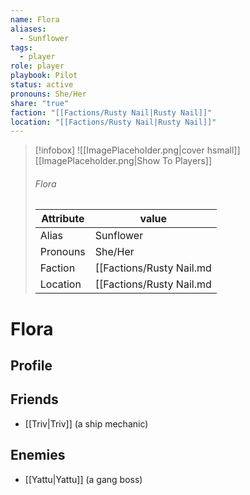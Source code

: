 ```yaml
---
name: Flora
aliases:
  - Sunflower
tags:
  - player
role: player
playbook: Pilot
status: active
pronouns: She/Her
share: "true"
faction: "[[Factions/Rusty Nail|Rusty Nail]]"
location: "[[Factions/Rusty Nail|Rusty Nail]]"
---
```



> [!infobox]
> ![[ImagePlaceholder.png|cover hsmall]]
> [[ImagePlaceholder.png|Show To Players]]
> ###### Flora
> Attribute |  value |
> ---|---|
> Alias | Sunflower
> Pronouns | She/Her
> Faction | [[Factions/Rusty Nail.md|Rusty Nail]]
> Location | [[Factions/Rusty Nail.md|Rusty Nail]] |

# Flora
## Profile

## Friends
- [[Triv|Triv]] (a ship mechanic)
## Enemies
- [[Yattu|Yattu]] (a gang boss)
